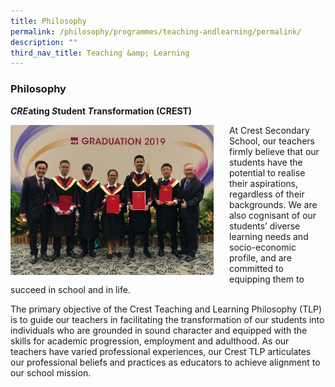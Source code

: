 ```yaml
---
title: Philosophy
permalink: /philosophy/programmes/teaching-andlearning/permalink/
description: ""
third_nav_title: Teaching &amp; Learning
---
```

### Philosophy

***CRE*ating *S*tudent *T*ransformation (CREST)**

<img src="/images/philo1.jpg" style="width:325px;height:240px;margin-right:25px;" align="left">At Crest Secondary School, our teachers firmly believe that our students have the potential to realise their aspirations, regardless of their backgrounds. We are also cognisant of our students’ diverse learning needs and socio-economic profile, and are committed to equipping them to succeed in school and in life.  

  

The primary objective of the Crest Teaching and Learning Philosophy (TLP) is to guide our teachers in facilitating the transformation of our students into individuals who are grounded in sound character and equipped with the skills for academic progression, employment and adulthood. As our teachers have varied professional experiences, our Crest TLP articulates our professional beliefs and practices as educators to achieve alignment to our school mission.